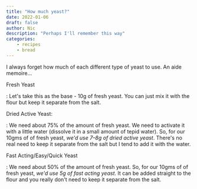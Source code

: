 ```yaml
---
title: "How much yeast?"
date: 2022-01-06
draft: false
author: Nic 
description: "Perhaps I'll remember this way"
categories:
    - recipes
    - bread
---
```


I always forget how much of each different type of yeast to use. An aide memoire…

<!--more-->

Fresh Yeast

: Let's take this as the base - 10g of fresh yeast. You can just mix it with the flour but keep it separate from the salt.

Dried Active Yeast:

: We need about 75% of the amount of fresh yeast. We need to activate it with a little water (dissolve it in a small amount of tepid water). So, for our 10gms of of fresh yeast, _we'd use 7–8g of dried active yeast_. There's no real need to keep it separate from the salt but I tend to add it with the water.

Fast Acting/Easy/Quick Yeast

: We need about 50% of the amount of fresh yeast. So, for our 10gms of of fresh yeast, _we'd use 5g of fast acting yeast_. It can be added straight to the flour and you really don't need to keep it separate from the salt. 
